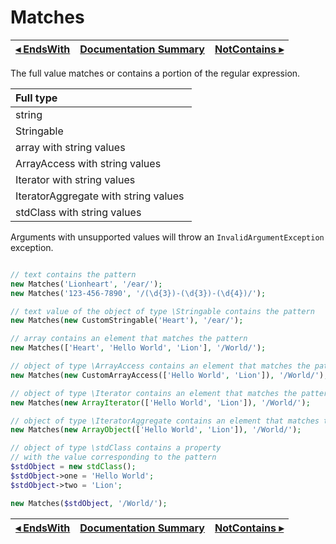 # Matches

[◂ EndsWith](05-endswith.md) | [Documentation Summary](index.md) | [NotContains ▸](05-notcontains.md)
-- | -- | --

The full value matches or contains a portion of the regular expression.

| Full type                            |
|:--                                   |
| string                               |
| Stringable                           |
| array with string values ​​            |
| ArrayAccess with string values ​​      |
| Iterator with string values ​​         |
| IteratorAggregate with string values ​​|
| stdClass with string values          ​​|

Arguments with unsupported values ​​will throw an `InvalidArgumentException` exception.

```php

// text contains the pattern
new Matches('Lionheart', '/ear/');
new Matches('123-456-7890', '/(\d{3})-(\d{3})-(\d{4})/');

// text value of the object of type \Stringable contains the pattern
new Matches(new CustomStringable('Heart'), '/ear/');

// array contains an element that matches the pattern
new Matches(['Heart', 'Hello World', 'Lion'], '/World/');

// object of type \ArrayAccess contains an element that matches the pattern
new Matches(new CustomArrayAccess(['Hello World', 'Lion']), '/World/');

// object of type \Iterator contains an element that matches the pattern
new Matches(new ArrayIterator(['Hello World', 'Lion']), '/World/');

// object of type \IteratorAggregate contains an element that matches the pattern
new Matches(new ArrayObject(['Hello World', 'Lion']), '/World/');

// object of type \stdClass contains a property
// with the value corresponding to the pattern
$stdObject = new stdClass();
$stdObject->one = 'Hello World';
$stdObject->two = 'Lion';

new Matches($stdObject, '/World/');
```

[◂ EndsWith](05-endswith.md) | [Documentation Summary](index.md) | [NotContains ▸](05-notcontains.md)
-- | -- | --
